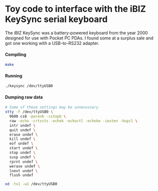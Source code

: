 # Toy code to interface with the iBIZ KeySync serial keyboard

The iBIZ KeySync was a battery-powered keyboard from the year 2000 designed for
use with Pocket PC PDAs.  I found some at a surplus sale and got one working
with a USB-to-RS232 adapter.

#### Compiling

```bash
make
```

#### Running

```bash
./keysync /dev/ttyUSB0
```

#### Dumping raw data

```bash
# Some of these settings may be unnecessary
stty -F /dev/ttyUSB0 \
  9600 cs8 -parenb -cstopb \
  raw -echo -crtscts -echok -echoctl -echoke -iexten -hupcl \
  intr undef \
  quit undef \
  erase undef \
  kill undef \
  eof undef \
  start undef \
  stop undef \
  susp undef \
  rprnt undef \
  werase undef \
  lnext undef \
  flush undef

od -tx1 -w1 /dev/ttyUSB0
```
